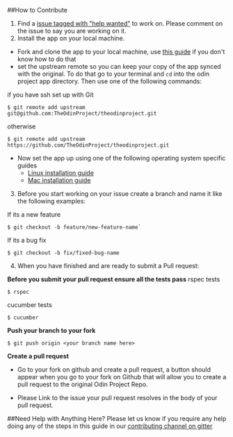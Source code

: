 ##How to Contribute
1. Find a [issue tagged with "help wanted"](https://github.com/TheOdinProject/theodinproject/labels/Help%20Wanted) to work on. Please comment on the issue to say you are working on it.
2. Install the app on your local machine.

  * Fork and clone the app to your local machine, use [this guide](https://help.github.com/articles/fork-a-repo/) if you don't know how to do that
  * set the upstream remote so you can keep your copy of the app synced with the original. To do that go to your terminal and `cd` into the odin project app directory. Then use one of the following commands:

 if you have ssh set up with Git
 ```
 $ git remote add upstream git@github.com:TheOdinProject/theodinproject.git
 ```
 otherwise
 ```
 $ git remote add upstream https://github.com/TheOdinProject/theodinproject.git
 ```
  * Now set the app up using one of the following operating system specific guides
    * [Linux installation guide](https://github.com/TheOdinProject/theodinproject/wiki/Linux-Installation-Guide)
    * [Mac installation guide](https://github.com/TheOdinProject/theodinproject/wiki/OSX-Installation-Guide)

3. Before you start working on your issue create a branch and name it like the following examples:

  If its a new feature
  ```
  $ git checkout -b feature/new-feature-name`
  ```
  If its a bug fix
  ```
  $ git checkout -b fix/fixed-bug-name
  ```

4. When you have finished and are ready to submit a Pull request:

  **Before you submit your pull request ensure all the tests pass**
  rspec tests
  ```
  $ rspec
  ```
  cucumber tests
  ```
  $ cucumber
  ```

  **Push your branch to your fork**
  ```
  $ git push origin <your branch name here>
  ```
  **Create a pull request**
   * Go to your fork on github and create a pull request, a button should appear when you go to your fork on Github that will allow you to create a pull request to the original Odin Project Repo.

  * Please Link to the issue your pull request resolves in the body of your pull request.

##Need Help with Anything Here?
Please let us know if you require any help doing any of the steps in this guide in our [contributing channel on gitter](https://gitter.im/TheOdinProject/Contributing)